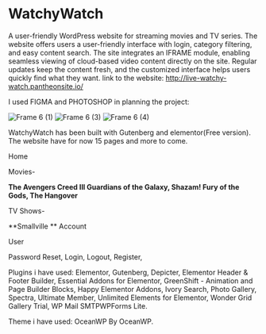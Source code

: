 # WatchyWatch
A user-friendly WordPress website for streaming movies and TV series.
The website offers users a user-friendly interface with login, category filtering, and easy content search. The site integrates an IFRAME module, enabling seamless viewing of cloud-based video content directly on the site. Regular updates keep the content fresh, and the customized interface helps users quickly find what they want.
link to the website: http://live-watchy-watch.pantheonsite.io/


I used FIGMA and PHOTOSHOP in planning the project:


![Frame 6 (1)](https://github.com/OfirZ126/WatchyWatch/assets/138397550/a314512c-d554-42fe-aabb-d821d6c43f89)
![Frame 6 (3)](https://github.com/OfirZ126/WatchyWatch/assets/138397550/984976f6-7d15-4a47-bae0-c83284e73e6b)
![Frame 6 (4)](https://github.com/OfirZ126/WatchyWatch/assets/138397550/5d2f5a2a-be87-456b-9204-d59047f7f8f7)

WatchyWatch has been built with Gutenberg and elementor(Free version).
The website have for now 15 pages and more to come.

Home
 
Movies-

**The Avengers
Creed III
Guardians of the Galaxy, 
Shazam! Fury of the Gods, 
The Hangover**

TV Shows-

**Smallville **
Account

User

Password Reset, 
Login, 
Logout, 
Register, 

Plugins i have used:
Elementor, Gutenberg, Depicter, Elementor Header & Footer Builder, Essential Addons for Elementor, GreenShift - Animation and Page Builder Blocks, Happy Elementor Addons,	Ivory Search, Photo Gallery, Spectra, Ultimate Member, Unlimited Elements for Elementor, Wonder Grid Gallery Trial,	WP Mail SMTPWPForms Lite.

Theme i have used: OceanWP By OceanWP.
